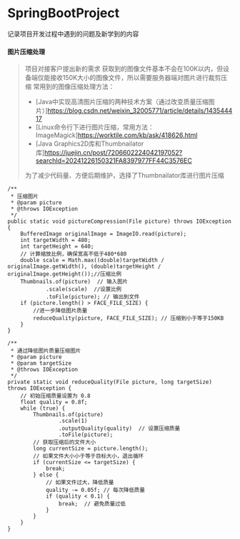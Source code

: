 # SpringBootProject
记录项目开发过程中遇到的问题及新学到的内容  
#### 图片压缩处理  
>项目对接客户提出新的需求 获取到的图像文件基本不会在100K以内，但设备端仅能接收150K大小的图像文件，所以需要服务器端对图片进行裁剪压缩
>常用到的图像压缩处理方法：  
>+ [Java中实现高清图片压缩的两种技术方案（通过改变质量压缩图片）]<https://blog.csdn.net/weixin_32005771/article/details/143544417>  
>+ [Linux命令行下进行图片压缩，常用方法：ImageMagick]<https://worktile.com/kb/ask/418626.html>  
>+ [Java Graphics2D库和Thumbnailator库]<https://juejin.cn/post/7206602224042197052?searchId=20241226150321FA8397977FF44C3576EC>
>  
>为了减少代码量、方便后期维护，选择了Thumbnailator库进行图片压缩
>
    /**
     * 压缩图片
     * @param picture
     * @throws IOException
     */
    public static void pictureCompression(File picture) throws IOException {
        BufferedImage originalImage = ImageIO.read(picture);
        int targetWidth = 480;
        int targetHeight = 640;
        // 计算缩放比例，确保宽高不低于480*680
        double scale = Math.max((double)targetWidth / originalImage.getWidth(), (double)targetHeight / originalImage.getHeight());//压缩比例
        Thumbnails.of(picture)  // 输入图片
                .scale(scale)  //设置比例
                .toFile(picture); // 输出到文件
        if (picture.length() > FACE_FILE_SIZE) {
            //进一步降低图片质量
            reduceQuality(picture, FACE_FILE_SIZE); // 压缩到小于等于150KB
        }
    }

    /**
     * 通过降低图片质量压缩图片
     * @param picture
     * @param targetSize
     * @throws IOException
     */
    private static void reduceQuality(File picture, long targetSize) throws IOException {
        // 初始压缩质量设置为 0.8
        float quality = 0.8f;
        while (true) {
            Thumbnails.of(picture)
                    .scale(1)
                    .outputQuality(quality)  // 设置压缩质量
                    .toFile(picture);
            // 获取压缩后的文件大小
            long currentSize = picture.length();
            // 如果文件大小小于等于目标大小，退出循环
            if (currentSize <= targetSize) {
                break;
            } else {
                // 如果文件过大，降低质量
                quality -= 0.05f; // 每次降低质量
                if (quality < 0.1) {
                    break;  // 避免质量过低
                }
            }
        }
    }
